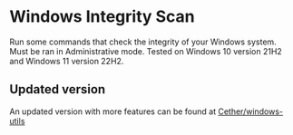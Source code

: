 # Windows Integrity Scan
Run some commands that check the integrity of your Windows system. Must be ran in Administrative mode. Tested on Windows 10 version 21H2 and Windows 11 version 22H2.

## Updated version
An updated version with more features can be found at [Cether/windows-utils](https://github.com/Cether/windows-utils)
